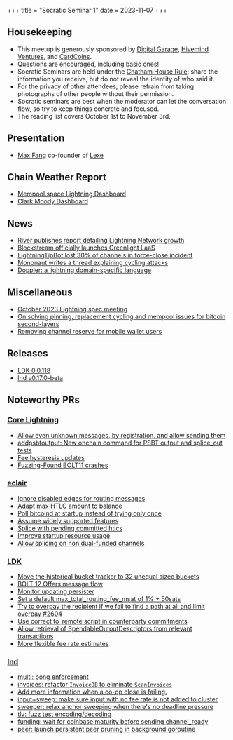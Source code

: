 +++
title = "Socratic Seminar 1"
date = 2023-11-07
+++

Housekeeping
------------

- This meetup is generously sponsored by [Digital Garage](https://dg717.com/), [Hivemind Ventures](https://hivemind.vc), and [CardCoins](https://cardcoins.co).
- Questions are encouraged, including basic ones!
- Socratic Seminars are held under the [Chatham House Rule](https://www.chathamhouse.org/about-us/chatham-house-rule): share the information you receive, but do not reveal the identity of who said it.
- For the privacy of other attendees, please refrain from taking photographs of other people without their permission.
- Socratic seminars are best when the moderator can let the conversation flow, so try to keep things concrete and focused.
- The reading list covers October 1st to November 3rd.


Presentation
------------
 - [Max Fang](https://twitter.com/MaxFangX) co-founder of [Lexe](https://lexe.app)


Chain Weather Report
--------------------

- [Mempool.space Lightning Dashboard](https://mempool.space/lightning)
- [Clark Moody Dashboard](https://bitcoin.clarkmoody.com/dashboard/)

News
----

- [River publishes report detailing Lightning Network growth](https://river.com/learn/files/river-lightning-report-2023.pdf)
- [Blockstream officially launches Greenlight LaaS](https://blog.blockstream.com/greenlight-is-now-open-for-business/)
- [LightningTipBot lost 30% of channels in force-close incident](https://twitter.com/callebtc/status/1699073731577127264)
- [Mononaut writes a thread explaining cycling attacks](https://nitter.net/mononautical/status/1715736832950825224)
- [Doppler: a lightning domain-specific language](https://voltage.cloud/blog/bitcoin-development-platform/doppler-a-lightning-domain-specific-language/)

Miscellaneous
-------------

- [October 2023 Lightning spec meeting](https://github.com/lightning/bolts/issues/1115)
- [On solving pinning, replacement cycling and mempool issues for bitcoin second-layers](https://lists.linuxfoundation.org/pipermail/lightning-dev/2023-October/004158.html)
- [Removing channel reserve for mobile wallet users](https://lists.linuxfoundation.org/pipermail/lightning-dev/2023-October/004136.html)

Releases
--------

- [LDK 0.0.118](https://github.com/lightningdevkit/rust-lightning/releases/tag/v0.0.118)
- [lnd v0.17.0-beta](https://github.com/lightningnetwork/lnd/releases/tag/v0.17.0-beta)

Noteworthy PRs
--------------

### [Core Lightning](https://github.com/ElementsProject/lightning)
 - [Allow even unknown messages, by registration, and allow sending them](https://github.com/ElementsProject/lightning/pull/6689)
 - [addpsbtoutput: New onchain command for PSBT output and splice_out tests](https://github.com/ElementsProject/lightning/pull/6676)
 - [Fee hysteresis updates](https://github.com/ElementsProject/lightning/pull/6833)
 - [Fuzzing-Found BOLT11 crashes](https://github.com/ElementsProject/lightning/pull/6789)

 ### [eclair](https://github.com/ACINQ/eclair/)
 - [Ignore disabled edges for routing messages](https://github.com/ACINQ/eclair/pull/2750)
 - [Adapt max HTLC amount to balance](https://github.com/ACINQ/eclair/pull/2703)
 - [Poll bitcoind at startup instead of trying only once](https://github.com/ACINQ/eclair/pull/2739)
 - [Assume widely supported features](https://github.com/ACINQ/eclair/pull/2732)
 - [Splice with pending committed htlcs](https://github.com/ACINQ/eclair/pull/2720)
 - [Improve startup resource usage](https://github.com/ACINQ/eclair/pull/2733)
 - [Allow splicing on non dual-funded channels](https://github.com/ACINQ/eclair/pull/2727)

 ### [LDK](https://github.com/lightningdevkit/rust-lightning)
 - [Move the historical bucket tracker to 32 unequal sized buckets](https://github.com/lightningdevkit/rust-lightning/pull/2176)
 - [BOLT 12 Offers message flow](https://github.com/lightningdevkit/rust-lightning/pull/2039)
 - [Monitor updating persister](https://github.com/lightningdevkit/rust-lightning/pull/2359)
 - [Set a default max_total_routing_fee_msat of 1% + 50sats](https://github.com/lightningdevkit/rust-lightning/pull/2603)
 - [Try to overpay the recipient if we fail to find a path at all and limit overpay #2604](https://github.com/lightningdevkit/rust-lightning/pull/2604)
 - [Use correct to_remote script in counterparty commitments](https://github.com/lightningdevkit/rust-lightning/pull/2605)
 - [Allow retrieval of SpendableOutputDescriptors from relevant transactions](https://github.com/lightningdevkit/rust-lightning/pull/2609)
 - [More flexible fee rate estimates](https://github.com/lightningdevkit/rust-lightning/pull/2660)

 ### [lnd](https://github.com/lightningnetwork/lnd)
 - [multi: pong enforcement](https://github.com/lightningnetwork/lnd/pull/7828)
 - [invoices: refactor `InvoiceDB` to eliminate `ScanInvoices`](https://github.com/lightningnetwork/lnd/pull/8081)
 - [Add more information when a co-op close is failing.](https://github.com/lightningnetwork/lnd/pull/8090)
 - [input+sweep: make sure input with no fee rate is not added to cluster](https://github.com/lightningnetwork/lnd/pull/7824)
 - [sweeper: relax anchor sweeping when there's no deadline pressure](https://github.com/lightningnetwork/lnd/pull/7965)
 - [tlv: fuzz test encoding/decoding](https://github.com/lightningnetwork/lnd/pull/7889)
 - [funding: wait for coinbase maturity before sending channel_ready](https://github.com/lightningnetwork/lnd/pull/7925)
 - [peer: launch persistent peer pruning in background goroutine](https://github.com/lightningnetwork/lnd/pull/8041)
